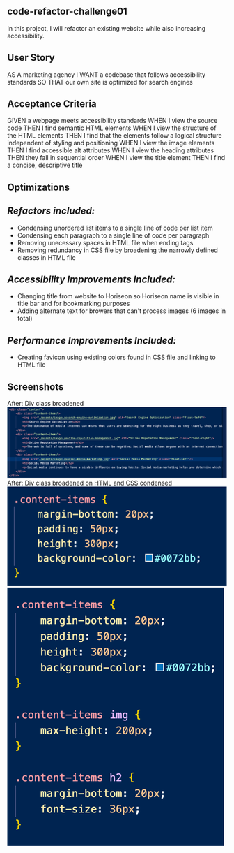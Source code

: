## <b>code-refactor-challenge01</b>

In this project, I will refactor an existing website while also increasing accessibility.  

## <b>User Story</b>

AS A marketing agency
I WANT a codebase that follows accessibility standards
SO THAT our own site is optimized for search engines

## <b>Acceptance Criteria</b>

GIVEN a webpage meets accessibility standards
WHEN I view the source code
THEN I find semantic HTML elements
WHEN I view the structure of the HTML elements
THEN I find that the elements follow a logical structure independent of styling and positioning
WHEN I view the image elements
THEN I find accessible alt attributes
WHEN I view the heading attributes
THEN they fall in sequential order
WHEN I view the title element
THEN I find a concise, descriptive title

## <b>Optimizations</b>

<i>Refactors included:</i>
-
- Condensing unordered list items to a single line of code per list item
- Condensing each paragraph to a single line of code per paragraph
- Removing unecessary spaces in HTML file when ending tags
- Removing redundancy in CSS file by broadening the narrowly defined classes in HTML file

<i>Accessibility Improvements Included:</i>
-
- Changing title from website to Horiseon so Horiseon name is visible in title bar and for bookmarking purposes
- Adding alternate text for browers that can't process images (6 images in total)

<i>Performance Improvements Included:</i>
-
- Creating favicon using existing colors found in CSS file and linking to HTML file

## <b>Screenshots</b>
After: Div class broadened
<img src="screenshot1.png">
After: Div class broadened on HTML and CSS condensed
<img src="screenshot2.png">
<img src="screenshot3.png">